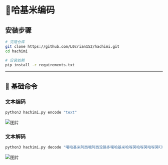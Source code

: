 # 🚀哈基米编码

## 安装步骤

```bash
# 克隆仓库
git clone https://github.com/L0crian152/hachimi.git
cd hachimi

# 安装依赖
pip install -r requirements.txt
```

---

## 🔧 基础命令

### 文本编码

```bash
python3 hachimi.py encode "text"
```
![图片](https://github.com/user-attachments/assets/0291f085-584a-43f2-b0d2-10e036b6e7ee)

### 文本解码

```bash
python3 hachimi.py decode "噶哈基米阿西哦阿西没路多噶哈基米哈呀哭哈呀哭哈呀哭叮咚鸡噶哈呀哭阿西曼波曼波阿西噶哈基米哈呀哭哦哈呀哭没路多噶哈基米曼波哦奶龙马集里噶叮咚鸡奶龙叮咚鸡曼波奶龙噶哈！阿西多哈呀哭没路多"

```
![图片](https://github.com/user-attachments/assets/e93e8601-2989-4554-8dc3-0131faec5910)


```

